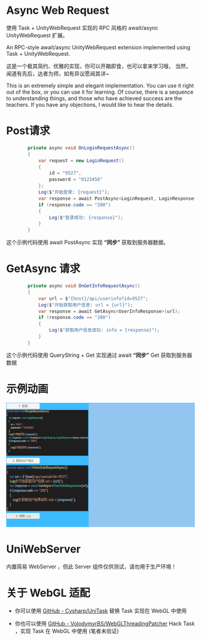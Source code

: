 # Async Web Request



使用 Task + UnityWebRequest 实现的 RPC 风格的 await/async UnityWebRequest 扩展。



An RPC-style await/async UnityWebRequest extension implemented using Task + UnityWebRequest.



这是一个极其简约、优雅的实现，你可以开箱即食，也可以拿来学习哦， 当然，闻道有先后，达者为师，如有异议愿闻其详~



This is an extremely simple and elegant implementation. You can use it right out of the box, or you can use it for learning. Of course, there is a sequence to understanding things, and those who have achieved success are the teachers. If you have any objections, I would like to hear the details.

# Post请求

```csharp
        private async void OnLoginRequestAsync()
        {
            var request = new LoginRequest()
            {
                id = "9527",
                password = "0123456"
            };
            Log($"开始登录: {request}");
            var response = await PostAsync<LoginRequest, LoginResponse>(host, request);
            if (response.code == "200")
            {
                Log($"登录成功: {response}");
            }
        }
```

这个示例代码使用 await PostAsync 实现 **“同步”** 获取到服务器数据。



# GetAsync 请求

```csharp
        private async void OnGetInfoRequestAsync()
        {
            var url = $"{host}/api/userinfo?id=9527";
            Log($"开始获取用户信息: url = {url}");
            var response = await GetAsync<UserInfoResponse>(url);
            if (response.code == "200")
            {
                Log($"获取用户信息成功: info = {response}");
            }
        }
```

这个示例代码使用 QueryString + Get 实现通过 await  **“同步”**  Get 获取到服务器数据



# 示例动画





![](./Packages/com.bshsf.asyncwebrequest/Documentation/images/AWR.gif)



# UniWebServer

内置简易 WebServer ，但此 Server 组件仅供测试，请勿用于生产环境！



# 关于 WebGL 适配

* 你可以使用 [GitHub - Cysharp/UniTask](https://github.com/Cysharp/UniTask) 替换 Task 实现在 WebGL 中使用

* 你也可以使用 [GitHub - VolodymyrBS/WebGLThreadingPatcher](https://github.com/VolodymyrBS/WebGLThreadingPatcher) Hack Task ，实现 Task 在 WebGL 中使用 (笔者未验证)







